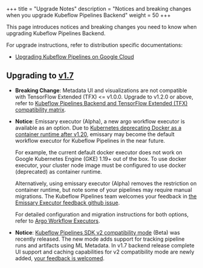 +++
title = "Upgrade Notes"
description = "Notices and breaking changes when you upgrade Kubeflow Pipelines Backend"
weight = 50
+++

This page introduces notices and breaking changes you need to know when upgrading Kubeflow Pipelines Backend.

For upgrade instructions, refer to distribution specific documentations:

* [Upgrading Kubeflow Pipelines on Google Cloud](/docs/distributions/gke/pipelines/upgrade/)

## Upgrading to [v1.7]

[v1.7]: https://github.com/kubeflow/pipelines/releases/tag/1.7.0

* **Breaking Change**: Metadata UI and visualizations are not compatible with TensorFlow Extended (TFX) <= v1.0.0. Upgrade to v1.2.0 or above, refer to [Kubeflow Pipelines Backend and TensorFlow Extended (TFX) compatibility matrix](/docs/components/pipelines/installation/compatibility-matrix/).

* **Notice**: Emissary executor (Alpha), a new argo workflow executor is available as an option. Due to [Kubernetes deprecating Docker as a container runtime after v1.20](https://kubernetes.io/blog/2020/12/02/dont-panic-kubernetes-and-docker/), emissary may become the default workflow executor for Kubeflow Pipelines in the near future.

    For example, the current default docker executor does not work on Google Kubernetes Engine (GKE) 1.19+ out of the box. To use docker executor, your cluster node image must be configured to use docker (deprecated) as container runtime.

    Alternatively, using emissary executor (Alpha) removes the restriction on container runtime, but note some of your pipelines may require manual migrations. The Kubeflow Pipelines team welcomes your feedback in [the Emissary Executor feedback github issue](https://github.com/kubeflow/pipelines/issues/6249).

    For detailed configuration and migration instructions for both options, refer to [Argo Workflow Executors](https://www.kubeflow.org/docs/components/pipelines/installation/choose-executor/).

* **Notice**: [Kubeflow Pipelines SDK v2 compatibility mode](/docs/components/pipelines/sdk/v2/v2-compatibility/) (Beta) was recently released. The new mode adds support for tracking pipeline runs and artifacts using ML Metadata. In v1.7 backend release complete UI support and caching capabilities for v2 compatibility mode are newly added, [your feedback is welcomed](https://github.com/kubeflow/pipelines/issues/6451).
